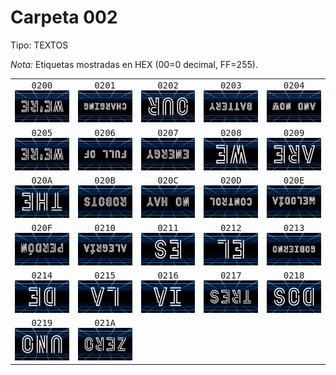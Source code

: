 # Carpeta 002

Tipo: TEXTOS

_Nota:_ Etiquetas mostradas en HEX (00=0 decimal, FF=255).

<table>

<tr><td align='center' style='font-family:monospace;font-size:14px'>0200<br><img src='002/000.png' width='300'/></td><td align='center' style='font-family:monospace;font-size:14px'>0201<br><img src='002/001.png' width='300'/></td><td align='center' style='font-family:monospace;font-size:14px'>0202<br><img src='002/002.png' width='300'/></td><td align='center' style='font-family:monospace;font-size:14px'>0203<br><img src='002/003.png' width='300'/></td><td align='center' style='font-family:monospace;font-size:14px'>0204<br><img src='002/004.png' width='300'/></td></tr>

<tr><td align='center' style='font-family:monospace;font-size:14px'>0205<br><img src='002/005.png' width='300'/></td><td align='center' style='font-family:monospace;font-size:14px'>0206<br><img src='002/006.png' width='300'/></td><td align='center' style='font-family:monospace;font-size:14px'>0207<br><img src='002/007.png' width='300'/></td><td align='center' style='font-family:monospace;font-size:14px'>0208<br><img src='002/008.png' width='300'/></td><td align='center' style='font-family:monospace;font-size:14px'>0209<br><img src='002/009.png' width='300'/></td></tr>

<tr><td align='center' style='font-family:monospace;font-size:14px'>020A<br><img src='002/010.png' width='300'/></td><td align='center' style='font-family:monospace;font-size:14px'>020B<br><img src='002/011.png' width='300'/></td><td align='center' style='font-family:monospace;font-size:14px'>020C<br><img src='002/012.png' width='300'/></td><td align='center' style='font-family:monospace;font-size:14px'>020D<br><img src='002/013.png' width='300'/></td><td align='center' style='font-family:monospace;font-size:14px'>020E<br><img src='002/014.png' width='300'/></td></tr>

<tr><td align='center' style='font-family:monospace;font-size:14px'>020F<br><img src='002/015.png' width='300'/></td><td align='center' style='font-family:monospace;font-size:14px'>0210<br><img src='002/016.png' width='300'/></td><td align='center' style='font-family:monospace;font-size:14px'>0211<br><img src='002/017.png' width='300'/></td><td align='center' style='font-family:monospace;font-size:14px'>0212<br><img src='002/018.png' width='300'/></td><td align='center' style='font-family:monospace;font-size:14px'>0213<br><img src='002/019.png' width='300'/></td></tr>

<tr><td align='center' style='font-family:monospace;font-size:14px'>0214<br><img src='002/020.png' width='300'/></td><td align='center' style='font-family:monospace;font-size:14px'>0215<br><img src='002/021.png' width='300'/></td><td align='center' style='font-family:monospace;font-size:14px'>0216<br><img src='002/022.png' width='300'/></td><td align='center' style='font-family:monospace;font-size:14px'>0217<br><img src='002/023.png' width='300'/></td><td align='center' style='font-family:monospace;font-size:14px'>0218<br><img src='002/024.png' width='300'/></td></tr>

<tr><td align='center' style='font-family:monospace;font-size:14px'>0219<br><img src='002/025.png' width='300'/></td><td align='center' style='font-family:monospace;font-size:14px'>021A<br><img src='002/026.png' width='300'/></td><td></td><td></td><td></td></tr>

</table>
